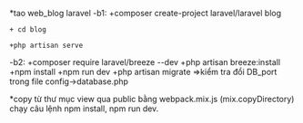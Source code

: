 *tao web_blog laravel
-b1: +composer create-project laravel/laravel blog

    + cd blog

    +php artisan serve

-b2: +composer require laravel/breeze --dev
    +php artisan breeze:install
    +npm install
    +npm run dev
    +php artisan migrate
=>kiểm tra đổi DB_port trong file config->database.php

*copy từ thư mục view qua public bằng webpack.mix.js
(mix.copyDirectory)
chạy câu lệnh npm install, npm run dev.